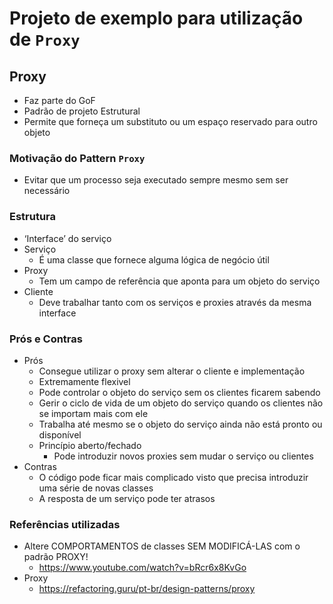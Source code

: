 # Projeto de exemplo para utilização de `Proxy`

## Proxy
- Faz parte do GoF
- Padrão de projeto Estrutural
- Permite que forneça um substituto ou um espaço reservado para outro objeto

### Motivação do Pattern `Proxy`
- Evitar que um processo seja executado sempre mesmo sem ser necessário

### Estrutura
- ‘Interface’ do serviço
- Serviço
  - É uma classe que fornece alguma lógica de negócio útil
- Proxy 
  - Tem um campo de referência que aponta para um objeto do serviço
- Cliente
  - Deve trabalhar tanto com os serviços e proxies através da mesma interface

### Prós e Contras
- Prós
  - Consegue utilizar o proxy sem alterar o cliente e implementação
  - Extremamente flexivel
  - Pode controlar o objeto do serviço sem os clientes ficarem sabendo
  - Gerir o ciclo de vida de um objeto do serviço quando os clientes não se importam mais com ele
  - Trabalha até mesmo se o objeto do serviço ainda não está pronto ou disponível
  - Princípio aberto/fechado
    - Pode introduzir novos proxies sem mudar o serviço ou clientes
- Contras
  - O código pode ficar mais complicado visto que precisa introduzir uma série de novas classes
  - A resposta de um serviço pode ter atrasos

### Referências utilizadas
- Altere COMPORTAMENTOS de classes SEM MODIFICÁ-LAS com o padrão PROXY!
  - https://www.youtube.com/watch?v=bRcr6x8KvGo
- Proxy
  - https://refactoring.guru/pt-br/design-patterns/proxy

